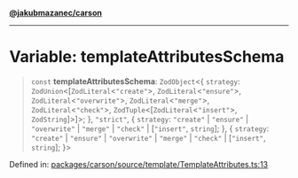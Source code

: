 [**@jakubmazanec/carson**](../README.md)

---

# Variable: templateAttributesSchema

> `const` **templateAttributesSchema**: `ZodObject`\<\{ `strategy`:
> `ZodUnion`\<\[`ZodLiteral`\<`"create"`\>, `ZodLiteral`\<`"ensure"`\>,
> `ZodLiteral`\<`"overwrite"`\>, `ZodLiteral`\<`"merge"`\>, `ZodLiteral`\<`"check"`\>,
> `ZodTuple`\<\[`ZodLiteral`\<`"insert"`\>, `ZodString`\]\>\]\>; \}, `"strict"`, \{ `strategy`:
> `"create"` \| `"ensure"` \| `"overwrite"` \| `"merge"` \| `"check"` \| \[`"insert"`, `string`\];
> \}, \{ `strategy`: `"create"` \| `"ensure"` \| `"overwrite"` \| `"merge"` \| `"check"` \|
> \[`"insert"`, `string`\]; \}\>

Defined in:
[packages/carson/source/template/TemplateAttributes.ts:13](https://github.com/jakubmazanec/tools/blob/0373298af23ca7b778987184cd6fcccd21ae54be/packages/carson/source/template/TemplateAttributes.ts#L13)

